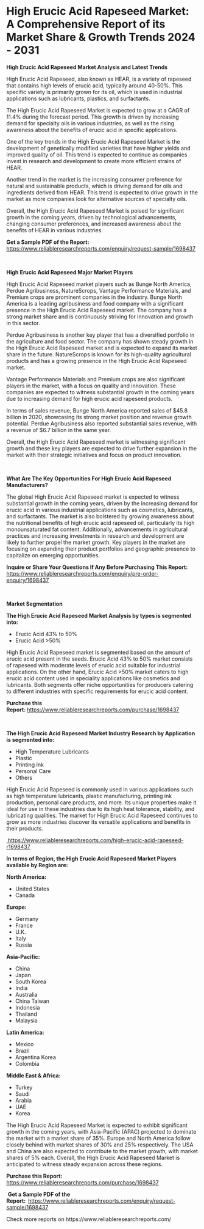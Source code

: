 <p><h1>High Erucic Acid Rapeseed Market: A Comprehensive Report of its Market Share & Growth Trends 2024 - 2031</h1></p><p><strong>High Erucic Acid Rapeseed Market Analysis and Latest Trends</strong></p>
<p><p>High Erucic Acid Rapeseed, also known as HEAR, is a variety of rapeseed that contains high levels of erucic acid, typically around 40-50%. This specific variety is primarily grown for its oil, which is used in industrial applications such as lubricants, plastics, and surfactants.</p><p>The High Erucic Acid Rapeseed Market is expected to grow at a CAGR of 11.4% during the forecast period. This growth is driven by increasing demand for specialty oils in various industries, as well as the rising awareness about the benefits of erucic acid in specific applications.</p><p>One of the key trends in the High Erucic Acid Rapeseed Market is the development of genetically modified varieties that have higher yields and improved quality of oil. This trend is expected to continue as companies invest in research and development to create more efficient strains of HEAR.</p><p>Another trend in the market is the increasing consumer preference for natural and sustainable products, which is driving demand for oils and ingredients derived from HEAR. This trend is expected to drive growth in the market as more companies look for alternative sources of specialty oils.</p><p>Overall, the High Erucic Acid Rapeseed Market is poised for significant growth in the coming years, driven by technological advancements, changing consumer preferences, and increased awareness about the benefits of HEAR in various industries.</p></p>
<p><strong>Get a Sample PDF of the Report:&nbsp;</strong> <a href="https://www.reliableresearchreports.com/enquiry/request-sample/1698437">https://www.reliableresearchreports.com/enquiry/request-sample/1698437</a></p>
<p>&nbsp;</p>
<p><strong>High Erucic Acid Rapeseed Major Market Players</strong></p>
<p><p>High Erucic Acid Rapeseed market players such as Bunge North America, Perdue Agribusiness, NatureScrops, Vantage Performance Materials, and Premium crops are prominent companies in the industry. Bunge North America is a leading agribusiness and food company with a significant presence in the High Erucic Acid Rapeseed market. The company has a strong market share and is continuously striving for innovation and growth in this sector.</p><p>Perdue Agribusiness is another key player that has a diversified portfolio in the agriculture and food sector. The company has shown steady growth in the High Erucic Acid Rapeseed market and is expected to expand its market share in the future. NatureScrops is known for its high-quality agricultural products and has a growing presence in the High Erucic Acid Rapeseed market.</p><p>Vantage Performance Materials and Premium crops are also significant players in the market, with a focus on quality and innovation. These companies are expected to witness substantial growth in the coming years due to increasing demand for high erucic acid rapeseed products.</p><p>In terms of sales revenue, Bunge North America reported sales of $45.8 billion in 2020, showcasing its strong market position and revenue growth potential. Perdue Agribusiness also reported substantial sales revenue, with a revenue of $6.7 billion in the same year.</p><p>Overall, the High Erucic Acid Rapeseed market is witnessing significant growth and these key players are expected to drive further expansion in the market with their strategic initiatives and focus on product innovation.</p></p>
<p>&nbsp;</p>
<p><strong>What Are The Key Opportunities For High Erucic Acid Rapeseed Manufacturers?</strong></p>
<p><p>The global High Erucic Acid Rapeseed market is expected to witness substantial growth in the coming years, driven by the increasing demand for erucic acid in various industrial applications such as cosmetics, lubricants, and surfactants. The market is also bolstered by growing awareness about the nutritional benefits of high erucic acid rapeseed oil, particularly its high monounsaturated fat content. Additionally, advancements in agricultural practices and increasing investments in research and development are likely to further propel the market growth. Key players in the market are focusing on expanding their product portfolios and geographic presence to capitalize on emerging opportunities.</p></p>
<p><strong>Inquire or Share Your Questions If Any Before Purchasing This Report:</strong> <a href="https://www.reliableresearchreports.com/enquiry/pre-order-enquiry/1698437">https://www.reliableresearchreports.com/enquiry/pre-order-enquiry/1698437</a></p>
<p>&nbsp;</p>
<p><strong>Market Segmentation</strong></p>
<p><strong>The High Erucic Acid Rapeseed Market Analysis by types is segmented into:</strong></p>
<p><ul><li>Erucic Acid 43% to 50%</li><li>Erucic Acid >50%</li></ul></p>
<p><p>High Erucic Acid Rapeseed market is segmented based on the amount of erucic acid present in the seeds. Erucic Acid 43% to 50% market consists of rapeseed with moderate levels of erucic acid suitable for industrial applications. On the other hand, Erucic Acid >50% market caters to high erucic acid content used in speciality applications like cosmetics and lubricants. Both segments offer niche opportunities for producers catering to different industries with specific requirements for erucic acid content.</p></p>
<p><strong>Purchase this Report:&nbsp;</strong><a href="https://www.reliableresearchreports.com/purchase/1698437">https://www.reliableresearchreports.com/purchase/1698437</a></p>
<p>&nbsp;</p>
<p><strong>The High Erucic Acid Rapeseed Market Industry Research by Application is segmented into:</strong></p>
<p><ul><li>High Temperature Lubricants</li><li>Plastic</li><li>Printing Ink</li><li>Personal Care</li><li>Others</li></ul></p>
<p><p>High Erucic Acid Rapeseed is commonly used in various applications such as high temperature lubricants, plastic manufacturing, printing ink production, personal care products, and more. Its unique properties make it ideal for use in these industries due to its high heat tolerance, stability, and lubricating qualities. The market for High Erucic Acid Rapeseed continues to grow as more industries discover its versatile applications and benefits in their products.</p></p>
<p><a href="https://www.reliableresearchreports.com/high-erucic-acid-rapeseed-r1698437">&nbsp;https://www.reliableresearchreports.com/high-erucic-acid-rapeseed-r1698437</a></p>
<p><strong>In terms of Region, the High Erucic Acid Rapeseed Market Players available by Region are:</strong></p>
<p>
    <p> <strong> North America: </strong>
        <ul>
            <li>United States</li>
            <li>Canada</li>
        </ul>
        </p> 
    <p> <strong> Europe: </strong>
        <ul>
            <li>Germany</li>
            <li>France</li>
            <li>U.K.</li>
            <li>Italy</li>
            <li>Russia</li>
        </ul>
        </p> 
    <p> <strong> Asia-Pacific: </strong>
        <ul>
            <li>China</li>
            <li>Japan</li>
            <li>South Korea</li>
            <li>India</li>
            <li>Australia</li>
            <li>China Taiwan</li>
            <li>Indonesia</li>
            <li>Thailand</li>
            <li>Malaysia</li>
        </ul>
        </p> 
    <p> <strong> Latin America: </strong>
        <ul>
            <li>Mexico</li>
            <li>Brazil</li>
            <li>Argentina Korea</li>
            <li>Colombia</li>
        </ul>
        </p> 
    <p> <strong> Middle East & Africa: </strong>
        <ul>
            <li>Turkey</li>
            <li>Saudi</li>
            <li>Arabia</li>
            <li>UAE</li>
            <li>Korea</li>
        </ul>
    </p>
    </p>
<p><p>The High Erucic Acid Rapeseed Market is expected to exhibit significant growth in the coming years, with Asia-Pacific (APAC) projected to dominate the market with a market share of 35%. Europe and North America follow closely behind with market shares of 30% and 25% respectively. The USA and China are also expected to contribute to the market growth, with market shares of 5% each. Overall, the High Erucic Acid Rapeseed Market is anticipated to witness steady expansion across these regions.</p></p>
<p><strong>Purchase this Report: </strong><a href="https://www.reliableresearchreports.com/purchase/1698437">https://www.reliableresearchreports.com/purchase/1698437</a></p>
<p>&nbsp;<strong>Get a Sample PDF of the Report:&nbsp;&nbsp;</strong><a href="https://www.reliableresearchreports.com/enquiry/request-sample/1698437">https://www.reliableresearchreports.com/enquiry/request-sample/1698437</a></p>
<p><strong></strong></p>
<p>Check more reports on https://www.reliableresearchreports.com/</p>